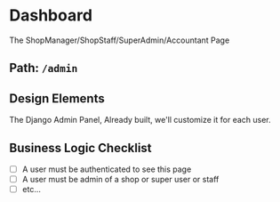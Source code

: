 # Dashboard

The ShopManager/ShopStaff/SuperAdmin/Accountant Page

## Path: `/admin`

## Design Elements

The Django Admin Panel, Already built, we'll customize it for each user.

## Business Logic Checklist

- [ ] A user must be authenticated to see this page
- [ ] A user must be admin of a shop or super user or staff
- [ ] etc...
